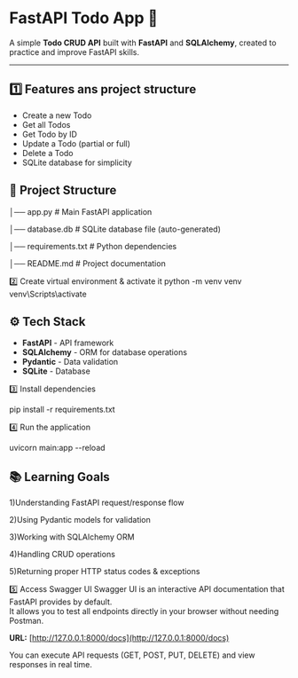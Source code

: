 # FastAPI Todo App 📝

A simple **Todo CRUD API** built with **FastAPI** and **SQLAlchemy**, created to practice and improve FastAPI skills.

---
## 1️⃣ Features ans project structure

- Create a new Todo
- Get all Todos
- Get Todo by ID
- Update a Todo (partial or full)
- Delete a Todo
- SQLite database for simplicity

## 📂 Project Structure
│── app.py # Main FastAPI application

│── database.db # SQLite database file (auto-generated)

│── requirements.txt # Python dependencies

│── README.md # Project documentation

2️⃣ Create virtual environment & activate it
python -m venv venv
venv\Scripts\activate

## ⚙️ Tech Stack
- **FastAPI** - API framework
- **SQLAlchemy** - ORM for database operations
- **Pydantic** - Data validation
- **SQLite** - Database

3️⃣ Install dependencies

pip install -r requirements.txt

4️⃣ Run the application

uvicorn main:app --reload

## 📚 Learning Goals

1)Understanding FastAPI request/response flow

2)Using Pydantic models for validation

3)Working with SQLAlchemy ORM

4)Handling CRUD operations

5)Returning proper HTTP status codes & exceptions

5️⃣ Access Swagger UI
Swagger UI is an interactive API documentation that FastAPI provides by default.  
It allows you to test all endpoints directly in your browser without needing Postman.

**URL:** [http://127.0.0.1:8000/docs](http://127.0.0.1:8000/docs)

You can execute API requests (GET, POST, PUT, DELETE) and view responses in real time.
